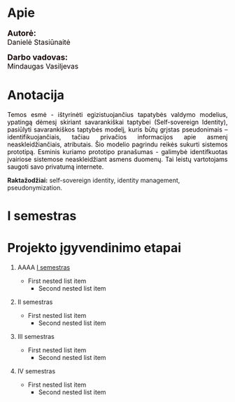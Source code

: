 # Apie

<p>
    <div style="font-weight:bold;font-size:large;color:rgb(22, 4, 4)">Autorė:</div>
    <div style="font-size:medium;color:rgb(14, 1, 1)">Danielė Stasiūnaitė</div>
</p>

<p>
    <div style="font-weight:bold;font-size:large;color:rgb(22, 4, 4)">Darbo vadovas:</div>
    <div style="font-size:medium;color:rgb(14, 1, 1)">Mindaugas Vasiljevas</div>
</p>

# Anotacija

<p style="text-align:justify;color:rgb(14, 1, 1)">
Temos esmė - ištyrinėti egizistuojančius tapatybės valdymo modelius, ypatingą dėmesį skiriant savarankiškai taptybei (Self-sovereign Identity), pasiūlyti savarankiškos taptybės modelį, kuris būtų grįstas pseudonimais – identifikuojančiais, tačiau privačios informacijos apie asmenį neaskleidžiančiais, atributais. Šio modelio pagrindu reikės sukurti sistemos prototipą. Esminis kuriamo prototipo pranašumas - galimybė identifkuotas įvairiose sistemose neaskleidžiant asmens duomenų. Tai leistų vartotojams saugoti savo privatumą internete.</p>

**Raktažodžiai:** self-sovereign identity, identity management, pseudonymization.

# I semestras

# Projekto įgyvendinimo etapai

1. AAAA [I semestras](#i-semestras)
   - First nested list item
     - Second nested list item

2. II semestras
   - First nested list item
     - Second nested list item

3. III semestras
    - First nested list item
        - Second nested list item

4. IV semestras
    - First nested list item
        - Second nested list item


